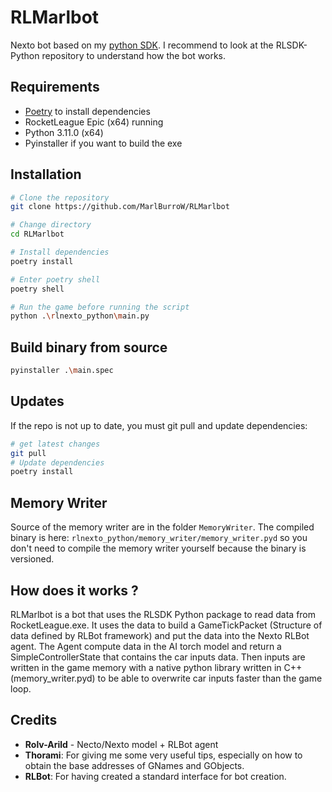 # RLMarlbot

Nexto bot based on my [python SDK](https://github.com/MarlBurroW/RLSDK-Python).
I recommend to look at the RLSDK-Python repository to understand how the bot works.

## Requirements
- [Poetry](https://python-poetry.org/) to install dependencies
- RocketLeague Epic (x64) running
- Python 3.11.0 (x64)
- Pyinstaller if you want to build the exe

## Installation

```bash	
# Clone the repository
git clone https://github.com/MarlBurroW/RLMarlbot

# Change directory
cd RLMarlbot

# Install dependencies
poetry install

# Enter poetry shell
poetry shell

# Run the game before running the script 
python .\rlnexto_python\main.py
```

## Build binary from source

```bash
pyinstaller .\main.spec
```

## Updates
If the repo is not up to date, you must git pull and update dependencies:
```bash
# get latest changes
git pull
# Update dependencies
poetry install
```


## Memory Writer
Source of the memory writer are in the folder `MemoryWriter`.
The compiled binary is here:  `rlnexto_python/memory_writer/memory_writer.pyd` so you don't need to compile the memory writer yourself because the binary is versioned.

## How does it works ?

RLMarlbot is a bot that uses the RLSDK Python package to read data from RocketLeague.exe. It uses the data to build a GameTickPacket (Structure of data defined by RLBot framework) and put the data into the Nexto RLBot agent. The Agent compute data in the AI torch model and return a SimpleControllerState that contains the car inputs data. Then inputs are written in the game memory with a native python library written in C++ (memory_writer.pyd) to be able to overwrite car inputs faster than the game loop.

## Credits

- **Rolv-Arild** - Necto/Nexto model + RLBot agent
- **Thorami**: For giving me some very useful tips, especially on how to obtain the base addresses of GNames and GObjects.
- **RLBot**: For having created a standard interface for bot creation.
